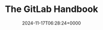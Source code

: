 ---
title: The GitLab Handbook
slug: 20241117T062824
date: 2024-11-17T06:28:24+0000
params:
  url: https://handbook.gitlab.com/
tags:
- culture
- remote-work
- to-read
---